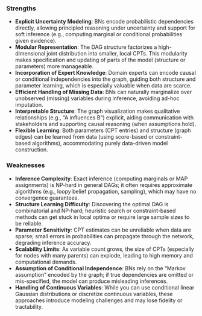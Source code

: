 
### Strengths

- **Explicit Uncertainty Modeling**: BNs encode probabilistic dependencies directly, allowing principled reasoning under uncertainty and support for soft inference (e.g., computing marginal or conditional probabilities given evidence).
- **Modular Representation**: The DAG structure factorizes a high-dimensional joint distribution into smaller, local CPTs. This modularity makes specification and updating of parts of the model (structure or parameters) more manageable.
- **Incorporation of Expert Knowledge**: Domain experts can encode causal or conditional independencies into the graph, guiding both structure and parameter learning, which is especially valuable when data are scarce.
- **Efficient Handling of Missing Data**: BNs can naturally marginalize over unobserved (missing) variables during inference, avoiding ad-hoc imputation.
- **Interpretable Structure**: The graph visualization makes qualitative relationships (e.g., “A influences B”) explicit, aiding communication with stakeholders and supporting causal reasoning (when assumptions hold).
- **Flexible Learning**: Both parameters (CPT entries) and structure (graph edges) can be learned from data (using score-based or constraint-based algorithms), accommodating purely data-driven model construction.

### Weaknesses

- **Inference Complexity**: Exact inference (computing marginals or MAP assignments) is NP-hard in general DAGs; it often requires approximate algorithms (e.g., loopy belief propagation, sampling), which may have no convergence guarantees.
- **Structure Learning Difficulty**: Discovering the optimal DAG is combinatorial and NP-hard; heuristic search or constraint-based methods can get stuck in local optima or require large sample sizes to be reliable.
- **Parameter Sensitivity**: CPT estimates can be unreliable when data are sparse; small errors in probabilities can propagate through the network, degrading inference accuracy.
- **Scalability Limits**: As variable count grows, the size of CPTs (especially for nodes with many parents) can explode, leading to high memory and computational demands.
- **Assumption of Conditional Independence**: BNs rely on the “Markov assumption” encoded by the graph; if true dependencies are omitted or mis-specified, the model can produce misleading inferences.
- **Handling of Continuous Variables**: While you can use conditional linear Gaussian distributions or discretize continuous variables, these approaches introduce modeling challenges and may lose fidelity or tractability.

